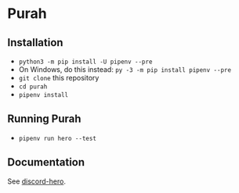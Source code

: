 # Purah

## Installation

- `python3 -m pip install -U pipenv --pre`
- On Windows, do this instead: `py -3 -m pip install pipenv --pre`
- `git clone` this repository
- `cd purah`
- `pipenv install`

## Running Purah

- `pipenv run hero --test`

## Documentation

See [discord-hero](https://github.com/monospacedmagic/discord-hero).
